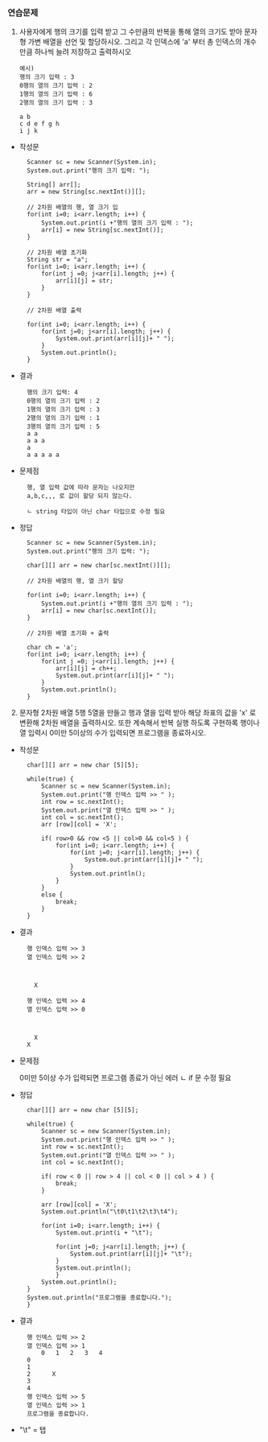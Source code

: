 ### 연습문제

1.  사용자에게 행의 크기를 입력 받고 그 수만큼의 반복을 통해 열의 크기도 받아 문자형 가변 배열을 선언 및 할당하시오.
    그리고 각 인덱스에 'a' 부터 총 인덱스의 개수만큼 하나씩 늘려 저장하고 출력하시오

        예시)
        행의 크기 입력 : 3
        0행의 열의 크기 입력 : 2
        1행의 열의 크기 입력 : 6
        2행의 열의 크기 입력 : 3

        a b
        c d e f g h
        i j k

- 작성문

        Scanner sc = new Scanner(System.in);
        System.out.print("행의 크기 입력: ");

        String[] arr[];
        arr = new String[sc.nextInt()][];

        // 2차원 배열의 행, 열 크기 입
        for(int i=0; i<arr.length; i++) {
            System.out.print(i +"행의 열의 크기 입력 : ");
            arr[i] = new String[sc.nextInt()];
        }

        // 2차원 배열 초기화
        String str = "a";
        for(int i=0; i<arr.length; i++) {
            for(int j =0; j<arr[i].length; j++) {
                arr[i][j] = str;
            }
        }

        // 2차원 배열 출력

        for(int i=0; i<arr.length; i++) {
            for(int j=0; j<arr[i].length; j++) {
                System.out.print(arr[i][j]+ " ");
            }
            System.out.println();
        }

- 결과

        행의 크기 입력: 4
        0행의 열의 크기 입력 : 2
        1행의 열의 크기 입력 : 3
        2행의 열의 크기 입력 : 1
        3행의 열의 크기 입력 : 5
        a a
        a a a
        a
        a a a a a

- 문제점

        행, 열 입력 값에 따라 문자는 나오지만
        a,b,c,,, 로 값이 할당 되지 않는다.

        ㄴ string 타입이 아닌 char 타입으로 수정 필요

- 정답

        Scanner sc = new Scanner(System.in);
        System.out.print("행의 크기 입력: ");

        char[][] arr = new char[sc.nextInt()][];

        // 2차원 배열의 행, 열 크기 할당

        for(int i=0; i<arr.length; i++) {
            System.out.print(i +"행의 열의 크기 입력 : ");
            arr[i] = new char[sc.nextInt()];
        }

        // 2차원 배열 초기화 + 출력

        char ch = 'a';
        for(int i=0; i<arr.length; i++) {
            for(int j =0; j<arr[i].length; j++) {
                arr[i][j] = ch++;
                System.out.print(arr[i][j]+ " ");
            }
            System.out.println();
        }

2. 문자형 2차원 배열 5행 5열을 만들고 행과 열을 입력 받아 해당 좌표의 값을 'x' 로 변환해 2차원 배열을 출력하시오. 또한 계속해서 반복 실행 하도록 구현하록 행이나 열 입력시 0미만 5이상의 수가 입력되면 프로그램을 종료하시오.

- 작성문

        char[][] arr = new char [5][5];

        while(true) {
            Scanner sc = new Scanner(System.in);
            System.out.print("행 인덱스 입력 >> " );
            int row = sc.nextInt();
            System.out.print("열 인덱스 입력 >> " );
            int col = sc.nextInt();
            arr [row][col] = 'X';

            if( row>0 && row <5 || col>0 && col<5 ) {
                for(int i=0; i<arr.length; i++) {
                    for(int j=0; j<arr[i].length; j++) {
                        System.out.print(arr[i][j]+ " ");
                    }
                    System.out.println();
                }
            }
            else {
                break;
            }
        }

- 결과

        행 인덱스 입력 >> 3
        열 인덱스 입력 >> 2
                 
                 
                 
            X    
                 
        행 인덱스 입력 >> 4
        열 인덱스 입력 >> 0
                 
                 
                 
            X    
        X        

- 문제점

  0미만 5이상 수가 입력되면 프로그램 종료가 아닌 에러
  ㄴ if 문 수정 필요

- 정답

        char[][] arr = new char [5][5];

        while(true) {
            Scanner sc = new Scanner(System.in);
            System.out.print("행 인덱스 입력 >> " );
            int row = sc.nextInt();
            System.out.print("열 인덱스 입력 >> " );
            int col = sc.nextInt();

            if( row < 0 || row > 4 || col < 0 || col > 4 ) {
                break;
            }

            arr [row][col] = 'X';
            System.out.println("\t0\t1\t2\t3\t4");

            for(int i=0; i<arr.length; i++) {
                System.out.print(i + "\t");

                for(int j=0; j<arr[i].length; j++) {
                    System.out.print(arr[i][j]+ "\t");
                }
                System.out.println();
                }
            System.out.println();
        }
        System.out.println("프로그램을 종료합니다.");
        }

- 결과

        행 인덱스 입력 >> 2
        열 인덱스 입력 >> 1
            0	1	2	3	4
        0	 	 	 	 	 
        1	 	 	 	 	 
        2	 	X	 	 	 
        3	 	 	 	 	 
        4	 	 	 	 	 
        행 인덱스 입력 >> 5
        열 인덱스 입력 >> 1
        프로그램을 종료합니다.

* "\t" = 탭
